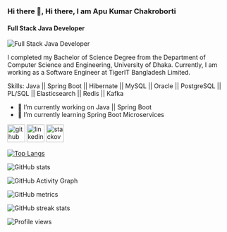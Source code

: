 ### Hi there 👋, Hi there, I am Apu Kumar Chakroborti
#### Full Stack Java Developer
![Full Stack Java Developer](https://avatars.githubusercontent.com/u/18498906?s=400&u=d65984a83c78507bc30d886d893fad1eb6663aad&v=4)

I completed my Bachelor of Science Degree from the Department of Computer Science and Engineering, University of Dhaka. Currently, I am working as a Software Engineer at TigerIT Bangladesh Limited.

Skills: Java || Spring Boot || Hibernate || MySQL || Oracle || PostgreSQL || PL/SQL || Elasticsearch || Redis || Kafka

- 🔭 I’m currently working on Java || Spring Boot 
- 🌱 I’m currently learning Spring Boot Microservices 


[<img src='https://cdn.jsdelivr.net/npm/simple-icons@3.0.1/icons/github.svg' alt='github' height='40'>](https://github.com/https://apuchakroborti)  [<img src='https://cdn.jsdelivr.net/npm/simple-icons@3.0.1/icons/linkedin.svg' alt='linkedin' height='40'>](https://www.linkedin.com/in/https://www.linkedin.com/in/apu-kumar-chakroborti-771312116//)  [<img src='https://cdn.jsdelivr.net/npm/simple-icons@3.0.1/icons/stackoverflow.svg' alt='stackoverflow' height='40'>](https://stackoverflow.com/users/https://stackoverflow.com/users/5939390/chakroborti-apu)  

[![Top Langs](https://github-readme-stats.vercel.app/api/top-langs/?username=https://github.com/apuchakroborti)](https://github.com/anuraghazra/github-readme-stats)

![GitHub stats](https://github-readme-stats.vercel.app/api?username=https://github.com/apuchakroborti&show_icons=true)  

![GitHub Activity Graph](https://activity-graph.herokuapp.com/graph?username=https://github.com/apuchakroborti)  

![GitHub metrics](https://metrics.lecoq.io/https://github.com/apuchakroborti)  

![GitHub streak stats](https://streak-stats.demolab.com/?user=https://github.com/apuchakroborti)  

![Profile views](https://gpvc.arturio.dev/https://github.com/apuchakroborti)  

